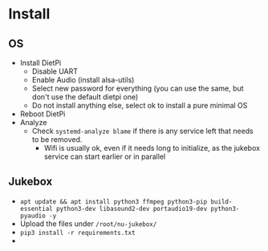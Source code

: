 
# Install

## OS

* Install DietPi
  * Disable UART
  * Enable Audio (install alsa-utils)
  * Select new password for everything (you can use the same, but don't use the default dietpi one)
  * Do not install anything else, select ok to install a pure minimal OS
* Reboot DietPi
* Analyze
  * Check `systemd-analyze blame` if there is any service left that needs to be removed.
    * Wifi is usually ok, even if it needs long to initialize, as the jukebox service can start earlier or in parallel

## Jukebox

* `apt update && apt install python3 ffmpeg python3-pip build-essential python3-dev libasound2-dev portaudio19-dev python3-pyaudio -y`
* Upload the files under `/root/nu-jukebox/`
* `pip3 install -r requirements.txt`
* 
